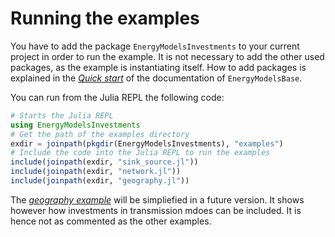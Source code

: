 # Running the examples

You have to add the package `EnergyModelsInvestments` to your current project in order to run the example.
It is not necessary to add the other used packages, as the example is instantiating itself.
How to add packages is explained in the *[Quick start](https://energymodelsx.github.io/EnergyModelsBase.jl/stable/manual/quick-start/)* of the documentation of `EnergyModelsBase`.

You can run from the Julia REPL the following code:

```julia
# Starts the Julia REPL
using EnergyModelsInvestments
# Get the path of the examples directory
exdir = joinpath(pkgdir(EnergyModelsInvestments), "examples")
# Include the code into the Julia REPL to run the examples
include(joinpath(exdir, "sink_source.jl"))
include(joinpath(exdir, "network.jl"))
include(joinpath(exdir, "geography.jl"))
```

The *[geography example](https://github.com/EnergyModelsX/EnergyModelsInvestments.jl/blob/main/examples/geography.jl)* will be simpliefied in a future version.
It shows however how investments in transmission mdoes can be included.
It is hence not as commented as the other examples.
